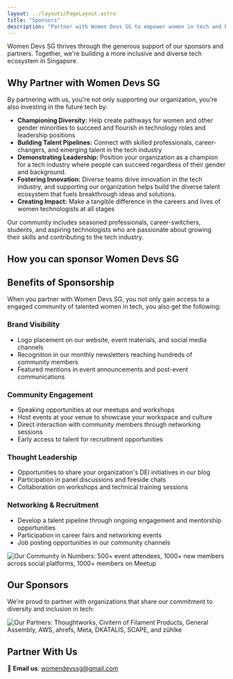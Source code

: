 ```yaml
---
layout: ../layouts/PageLayout.astro
title: "Sponsors"
description: "Partner with Women Devs SG to empower women in tech and build a more inclusive tech community in Singapore."
---
```


Women Devs SG thrives through the generous support of our sponsors and partners. Together, we're building a more inclusive and diverse tech ecosystem in Singapore.

## Why Partner with Women Devs SG

By partnering with us, you're not only supporting our organization, you're also investing in the future tech by:

- **Championing Diversity:** Help create pathways for women and other gender minorities to succeed and flourish in technology roles and leadership positions
- **Building Talent Pipelines:** Connect with skilled professionals, career-changers, and emerging talent in the tech industry
- **Demonstrating Leadership:** Position your organization as a champion for a tech industry where people can succeed regardless of their gender and background. 
- **Fostering Innovation:** Diverse teams drive innovation in the tech industry, and supporting our organization helps build the diverse talent ecosystem that fuels breakthrough ideas and solutions. 
- **Creating Impact:** Make a tangible difference in the careers and lives of women technologists at all stages

Our community includes seasoned professionals, career-switchers, students, and aspiring technologists who are passionate about growing their skills and contributing to the tech industry.

## How you can sponsor Women Devs SG



## Benefits of Sponsorship

When you partner with Women Devs SG, you not only gain access to a engaged community of talented women in tech, you also get the following:

### Brand Visibility

- Logo placement on our website, event materials, and social media channels
- Recognition in our monthly newsletters reaching hundreds of community members
- Featured mentions in event announcements and post-event communications

### Community Engagement

- Speaking opportunities at our meetups and workshops
- Host events at your venue to showcase your workspace and culture
- Direct interaction with community members through networking sessions
- Early access to talent for recruitment opportunities

### Thought Leadership

- Opportunities to share your organization's DEI initiatives in our blog
- Participation in panel discussions and fireside chats
- Collaboration on workshops and technical training sessions

### Networking & Recruitment

- Develop a talent pipeline through ongoing engagement and mentorship opportunities
- Participation in career fairs and networking events
- Job posting opportunities in our community channels


<div class="impact-gallery">
  <img src="/assets/community-numbers.png" alt="Our Community in Numbers: 500+ event attendees, 1000+ new members across social platforms, 1000+ members on Meetup"/> 
</div>

## Our Sponsors

We're proud to partner with organizations that share our commitment to diversity and inclusion in tech:
<div class="sponsor-gallery">
  <img src="/assets/sponsors.png" alt="Our Partners: Thoughtworks, Civitern of Filament Products, General Assembly, AWS, ahrefs, Meta, DKATALIS, SCAPE, and zühlke"/>
</div>

## Partner With Us

📧 **Email us**: [womendevssg@gmail.com](mailto:womendevssg@gmail.com?subject=Sponsorship%20Inquiry)